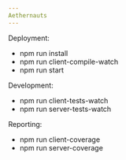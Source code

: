 ```yaml
---
Aethernauts
---
```


Deployment:
- npm run install
- npm run client-compile-watch
- npm run start

Development:
- npm run client-tests-watch
- npm run server-tests-watch

Reporting:
- npm run client-coverage
- npm run server-coverage

